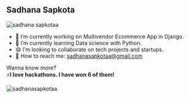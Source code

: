 ## Sadhana Sapkota 

<p align="left"> <img src="https://komarev.com/ghpvc/?username=sadhanasapkotaa&label=Profile%20views&color=0e75b6&style=flat" alt="sadhana sapkotaa" /> </p>


- 🔭 I’m currently working on Multivendor Ecommerce App in Django.
- 🌱 I’m currently learning Data science with Python.
- 😄 I’m looking to collaborate on tech projects and startups.
- 💬 How to reach me: sadhanasapkotaa@gmail.com


Wanna know more? <br/>
⚡**I love hackathons. I have won 6 of them!**

  
<p><img align="center" src="https://github-readme-streak-stats.herokuapp.com/?user=sadhanasapkotaa&" alt="sadhanasapkotaa" /></p>
